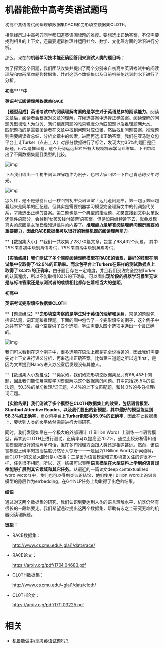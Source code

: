 
# 机器能做中高考英语试题吗

初高中英语考试阅读理解数据集RACE和完形填空数据集CLOTH。

相信经历过中高考的同学都知道英语阅读题的难度。要想选出正确答案，不仅需要找到相关的上下文，还需要逻辑推理并运用社会、数学、文化等方面的常识进行分析。



那么，现在的**机器学习技术能正确回答用来测试人类的题目吗**？



为了探索这个问题，我们团队收集并提出了两个分别来自初高中英语考试中的阅读理解和完形填空题的数据集，并对这两个数据集以及目前机器能达到的水平进行了分析。





**初高****中**

**英语考试阅读理解数据集RACE**



**【题型组成】**英语考试中的**阅读理解考察的是学生对于英语总体的阅读能力**。阅读文章后，阅读者会根据对文章的理解，在候选答案中选择正确答案。阅读理解的问题类型很难人为分类，我们根据问题的难易程度分为匹配题以及推理题两大类。 匹配题指的是需要阅读者在文章中找到问题对应位置，然后找到问题答案。推理题则需要阅读者总结、分析文章中的线索，进而再选出正确答案。我们在亚马逊众包平台上让Turker（点击工人）对部分数据进行了标注，发现大约35%的题目是匹配题，65%是推理题，这个比例远远超过所有大规模机器学习训练集。下图中给出了不同数据集题目类型的比较。





![img](https://mmbiz.qpic.cn/mmbiz_png/HkPvwCuFwNOOibLpIOpdbZICorbO7UicOVJoTogOGxdTach4dw3J1r9r3ShnBIicgqaJevYGsdqnfTFLFkYkqciaJQ/640?wx_fmt=png&tp=webp&wxfrom=5&wx_lazy=1&wx_co=1)



下面我们给出一个初中阅读理解题作为例子，也带大家回忆一下自己青葱的少年时光。



![img](https://mmbiz.qpic.cn/mmbiz_png/HkPvwCuFwNOOibLpIOpdbZICorbO7UicOVzVPS5St2b6QGRpacFhicN6Mibtiaia8Ednef5ic1mcyH9AXe5Z7ehiaictPoA/640?wx_fmt=png&tp=webp&wxfrom=5&wx_lazy=1&wx_co=1)



怎么样，是不是感觉自己一秒回到初中英语课堂？这几道问题中，第一题与第四题看起来是简单的匹配题，但其实是需要机器学习模型完全理解文中的代词指代关系，才能选出正确的答案。第二题也是一个典型的推理题，如果直接到文中女孩返还信件的部分，会得到‘女孩没钱付邮票’的答案。但是如果继续读下去，就会发现真实的原因是女孩已经知道信件的内容了。**推理能力是解答阅读理解问题所需要的重要能力，因此RACE数据集可以很好的衡量机器的阅读理解能力**。



**【数据集大小】**我们一共收集了28,130篇文章，包含了98,432个问题。 其中 25%来自初中级别英语考试，75%来自高中级别英语考试。



**【实验结果】**我们测试了多个深度阅读理解模型在RACE的表现，**最好的模型在测试集中仅取得了42.9%的正确率**。而众包平台上**Turkers在采样的测试数据点上取得了73.3%的正确率**，由于题目存在一定难度，并且我们没法完全控制Turker的认真程度，所以不能取得100%的正确率。可以看出**现阶段的机器学习模型无论是与标准答案还是与测试者的成绩相比都存在着相当大的差距**。





**初高中**

**英语考试完形填空数据集CLOTH**



**【题型组成】****完形填空考察的是学生对于英语的理解和运用**，常见的题型包括语法题，词汇题和推理题。下面的图中包含了一个完形填空的例子，这个例子中总共有17个空，每个空提供了四个选项，学生需要从四个选项中选出一个最正确的。



![img](https://mmbiz.qpic.cn/mmbiz_png/HkPvwCuFwNOOibLpIOpdbZICorbO7UicOVKich8XT2VrHZfW08SwaiasNlujS916WfXBnicNPIKftASKy7gWMe9R7rQ/640?wx_fmt=png&tp=webp&wxfrom=5&wx_lazy=1&wx_co=1)



我们可以看到在这个例子中，很多选项在语法上都是完全说得通的，因此我们需要先对上下文进行语义分析，再来选出正确答案。比如第三道题之所以选‘first’，是因为文章提到Nancy进入办公室后发现没有其他人。



**【数据集大小及组成】**类似的，我们的完形填空数据集总共有99,433个问题，因此我们能使用深度学习模型解决这个数据集的问题。其中包括26.5%的语法题，50.3%的单句推理/词汇题，4.4%的上下文匹配题，和18.0%的多句推理/词汇题。



**【实验结果】**我们测试了多个模型在CLOTH数据集上的效果，包括语言模型、Stanford Attentive Reader、以及我们提出的新模型，其中**最好的模型能达到58.3%的正确率**，而众包平台上**Turker能取得85.9%的正确率**，因此在此数据集上，要达到人类的水平依然需要进行大量研究。



同时，我们发现如果在一个极大的外部语料（1 Billion Word）上训练一个语言模型，再拿到CLOTH上进行测试，正确率可以提高至70.7%。通过比较分析得知语言模型能很好的理解单句话，但在多句推理方面跟人类还是相差甚远。然而，该语言模型正确率的提高幅度仍然令人惊讶——一是因为1 Billion Word为新闻语料，而CLOTH的文章大部分是小故事；二是因为语言模型和完形填空关注的词很不一样，任务很不相同。所以，这一结果可以表明**语言模型在大型语料上学到的语言规律能够扩展到其它领域和其它任务**。从最近的一篇论文deep contextualized word vectors中，我们也可以得到类似的结论，他们使用1 Billion Word上的语言模型的隐层作为embedding，在6个NLP任务上均取得了出色的结果。







**结语**



通过对这两个数据集的研究，我们认识到要达到人类的语言理解水平，机器仍然有很长的一段路要走。我们希望通过提出这两个数据集，帮助有志之士研究更难的机器阅读理解题。



**链接：**

- RACE数据集：

  http://www.cs.cmu.edu/~glai1/data/race/

- RACE论文：

  https://arxiv.org/pdf/1704.04683.pdf

- CLOTH数据集：

  http://www.cs.cmu.edu/~glai1/data/cloth/

- CLOTH论文：

  https://arxiv.org/pdf/1711.03225.pdf



# 相关

- [机器能做中/高考英语试题吗？](https://mp.weixin.qq.com/s?__biz=MzAwMTA3MzM4Nw==&mid=2649443342&idx=1&sn=e311089aeb6f0e64ef649ba14ac54c88&chksm=82c0a58ab5b72c9ceb09beef44c0292a1fda3b81b9c450e5a710e6db09aa084d11d06cb09045&mpshare=1&scene=1&srcid=0425JInc1l4chcFs2qkTReDB#rd)
